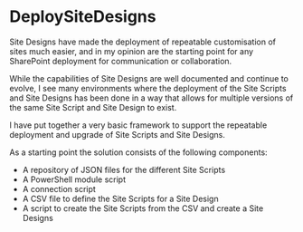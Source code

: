 # DeploySiteDesigns
Site Designs have made the deployment of repeatable customisation of sites much easier, and in my opinion are the starting point for any SharePoint deployment for communication or collaboration.

While the capabilities of Site Designs are well documented and continue to evolve, I see many environments where the deployment of the Site Scripts and Site Designs has been done in a way that allows for multiple versions of the same Site Script and Site Design to exist.

I have put together a very basic framework to support the repeatable deployment and upgrade of Site Scripts and Site Designs.

As a starting point the solution consists of the following components:

- A repository of JSON files for the different Site Scripts
- A PowerShell module script
- A connection script
- A CSV file to define the Site Scripts for a Site Design
- A script to create the Site Scripts from the CSV and create a Site Designs
